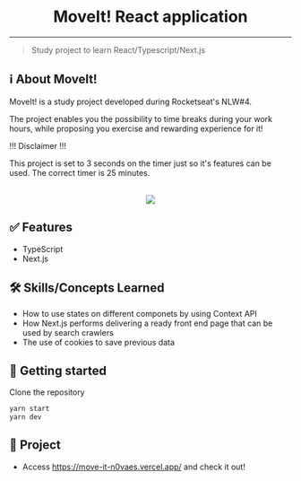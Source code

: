 <h1 align="center">
<br>
MoveIt! React application
</h1>

<hr />

> Study project to learn React/Typescript/Next.js


## ℹ️ About MoveIt!
MoveIt! is a study project developed during Rocketseat's NLW#4.

The project enables you the possibility to time breaks during your work hours, while proposing you exercise and rewarding experience for it!

!!! Disclaimer !!!

This project is set to 3 seconds on the timer just so it's features can be used. The correct timer is 25 minutes.

<br /> 


<div align="center"><img src="https://media.giphy.com/media/DqOm2POwq2q7Q9USUl/giphy.gif"></div>


## :white_check_mark: Features

- TypeScript
- Next.js

## 🛠 Skills/Concepts Learned

- How to use states on different componets by using Context API
- How Next.js performs delivering a ready front end page that can be used by search crawlers
- The use of cookies to save previous data

## 🚀 Getting started

Clone the repository

```sh
yarn start
yarn dev
```

## 🎲 Project

- Access https://move-it-n0vaes.vercel.app/ and check it out!


